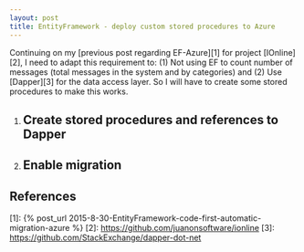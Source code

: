 ```yaml
---
layout: post
title: EntityFramework - deploy custom stored procedures to Azure
---
```


Continuing on my [previous post regarding EF-Azure][1] for project [IOnline][2], I need to adapt
this requirement to: (1) Not using EF to count number of messages (total messages in the system and by categories)
and (2) Use [Dapper][3] for the data access layer. So I will have to create some stored procedures
to make this works.

1. ## Create stored procedures and references to Dapper

2. ## Enable migration


## References

[1]: {% post_url 2015-8-30-EntityFramework-code-first-automatic-migration-azure %}
[2]: https://github.com/juanonsoftware/ionline
[3]: https://github.com/StackExchange/dapper-dot-net